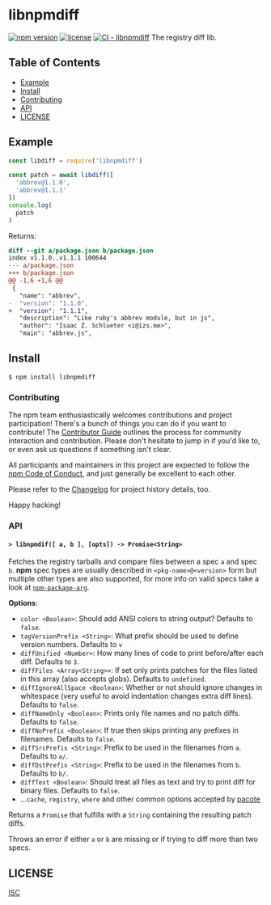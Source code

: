 # libnpmdiff

[![npm version](https://img.shields.io/npm/v/libnpmdiff.svg)](https://npm.im/libnpmdiff)
[![license](https://img.shields.io/npm/l/libnpmdiff.svg)](https://npm.im/libnpmdiff)
[![CI - libnpmdiff](https://github.com/npm/cli/actions/workflows/ci-libnpmdiff.yml/badge.svg)](https://github.com/npm/cli/actions/workflows/ci-libnpmdiff.yml)
The registry diff lib.

## Table of Contents

* [Example](#example)
* [Install](#install)
* [Contributing](#contributing)
* [API](#api)
* [LICENSE](#license)

## Example

```js
const libdiff = require('libnpmdiff')

const patch = await libdiff([
  'abbrev@1.1.0',
  'abbrev@1.1.1'
])
console.log(
  patch
)
```

Returns:

```patch
diff --git a/package.json b/package.json
index v1.1.0..v1.1.1 100644
--- a/package.json
+++ b/package.json
@@ -1,6 +1,6 @@
 {
   "name": "abbrev",
-  "version": "1.1.0",
+  "version": "1.1.1",
   "description": "Like ruby's abbrev module, but in js",
   "author": "Isaac Z. Schlueter <i@izs.me>",
   "main": "abbrev.js",

```

## Install

`$ npm install libnpmdiff`

### Contributing

The npm team enthusiastically welcomes contributions and project participation!
There's a bunch of things you can do if you want to contribute!
The [Contributor Guide](https://github.com/npm/cli/blob/latest/CONTRIBUTING.md) outlines the process for community interaction and contribution.
Please don't hesitate to jump in if you'd like to, or even ask us questions if something isn't clear.

All participants and maintainers in this project are expected to follow the [npm Code of Conduct](https://docs.npmjs.com/policies/conduct), and just generally be excellent to each other.

Please refer to the [Changelog](CHANGELOG.md) for project history details, too.

Happy hacking!

### API

#### `> libnpmdif([ a, b ], [opts]) -> Promise<String>`

Fetches the registry tarballs and compare files between a spec `a` and spec `b`.
**npm** spec types are usually described in `<pkg-name>@<version>` form but multiple other types are also supported, for more info on valid specs take a look at [`npm-package-arg`](https://github.com/npm/npm-package-arg).

**Options**:

- `color <Boolean>`: Should add ANSI colors to string output?
  Defaults to `false`.
- `tagVersionPrefix <String>`: What prefix should be used to define version numbers.
  Defaults to `v`
- `diffUnified <Number>`: How many lines of code to print before/after each diff.
  Defaults to `3`.
- `diffFiles <Array<String>>`: If set only prints patches for the files listed in this array (also accepts globs).
  Defaults to `undefined`.
- `diffIgnoreAllSpace <Boolean>`: Whether or not should ignore changes in whitespace (very useful to avoid indentation changes extra diff lines).
  Defaults to `false`.
- `diffNameOnly <Boolean>`: Prints only file names and no patch diffs.
  Defaults to `false`.
- `diffNoPrefix <Boolean>`: If true then skips printing any prefixes in filenames.
  Defaults to `false`.
- `diffSrcPrefix <String>`: Prefix to be used in the filenames from `a`.
  Defaults to `a/`.
- `diffDstPrefix <String>`: Prefix to be used in the filenames from `b`.
  Defaults to `b/`.
- `diffText <Boolean>`: Should treat all files as text and try to print diff for binary files.
  Defaults to `false`.
- ...`cache`, `registry`, `where` and other common options accepted by [pacote](https://github.com/npm/pacote#options)

Returns a `Promise` that fulfills with a `String` containing the resulting patch diffs.

Throws an error if either `a` or `b` are missing or if trying to diff more than two specs.

## LICENSE

[ISC](./LICENSE)

